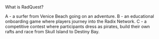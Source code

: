 What is RadQuest?

A - a surfer from Venice Beach going on an adventure.
B - an educational onboarding game where players journey into the Radix Network.
C - a competitive contest where participants dress as pirates, build their own rafts and race from Skull Island to Destiny Bay.
